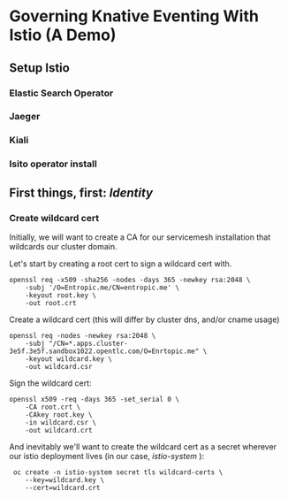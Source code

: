 # Governing Knative Eventing With Istio (A Demo)


## Setup Istio  

### Elastic Search Operator 

### Jaeger 

### Kiali 

### Isito operator install 

## First things, first:  _Identity_

### Create wildcard cert 

<!---FIXME should this be using cert manager??? --> 

Initially, we will want to create a CA for our servicemesh installation that wildcards our cluster domain. 

Let's start by creating a root cert to sign a wildcard cert with.  

```
openssl req -x509 -sha256 -nodes -days 365 -newkey rsa:2048 \
    -subj '/O=Entropic.me/CN=entropic.me' \
    -keyout root.key \
    -out root.crt
```
   
Create a wildcard cert (this will differ by cluster dns, and/or cname usage)

```
openssl req -nodes -newkey rsa:2048 \
    -subj "/CN=*.apps.cluster-3e5f.3e5f.sandbox1022.opentlc.com/O=Enrtopic.me" \
    -keyout wildcard.key \
    -out wildcard.csr

```

Sign the wildcard cert: 

```
openssl x509 -req -days 365 -set_serial 0 \
    -CA root.crt \
    -CAkey root.key \
    -in wildcard.csr \
    -out wildcard.crt

```

And inevitably we'll want to create the wildcard cert as a secret wherever our istio deployment lives (in our case,  _istio-system_ ): 

```
 oc create -n istio-system secret tls wildcard-certs \
    --key=wildcard.key \
    --cert=wildcard.crt
```
